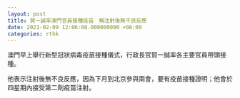 ```yaml
---
layout: post
title: 賀一誠率澳門官員接種疫苗　稱注射後無不良反應
date: 2021-02-09 12:06:08.000000000 +08:00
categories: rthk
---
```


澳門早上舉行新型冠狀病毒疫苗接種儀式，行政長官賀一誠率各主要官員帶頭接種。

他表示注射後無不良反應，因為下月到北京參與兩會，要有疫苗接種證明；他會於四星期內接受第二劑疫苗注射。
